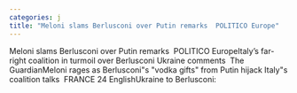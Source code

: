 ```yaml
---
categories: j
title: "Meloni slams Berlusconi over Putin remarks  POLITICO Europe"
---
```

Meloni slams Berlusconi over Putin remarks&nbsp;&nbsp;POLITICO EuropeItaly’s far-right coalition in turmoil over Berlusconi Ukraine comments&nbsp;&nbsp;The GuardianMeloni rages as Berlusconi"s "vodka gifts" from Putin hijack Italy"s coalition talks&nbsp;&nbsp;FRANCE 24 EnglishUkraine to Berlusconi: 